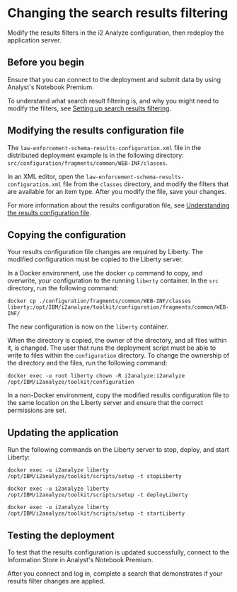 # Changing the search results filtering
Modify the results filters in the i2 Analyze configuration, then redeploy the application server.

## Before you begin
Ensure that you can connect to the deployment and submit data by using Analyst's Notebook Premium.

To understand what search result filtering is, and why you might need to modify the filters, see [Setting up search results filtering](https://www.ibm.com/support/knowledgecenter/SSXVXZ/com.ibm.i2.eia.go.live.doc/t_property_facets.html).

## Modifying the results configuration file
The `law-enforcement-schema-results-configuration.xml` file in the distributed deployment example is in the following directory: `src/configuration/fragments/common/WEB-INF/classes`.

In an XML editor, open the `law-enforcement-schema-results-configuration.xml` file from the `classes` directory, and modify the filters that are available for an item type. After you modify the file, save your changes.

For more information about the results configuration file, see [Understanding the results configuration file](https://www.ibm.com/support/knowledgecenter/SSXVXZ/com.ibm.i2.eia.go.live.doc/understanding_facets_file.html).

## Copying the configuration
Your results configuration file changes are required by Liberty. The modified configuration must be copied to the Liberty server.

In a Docker environment, use the docker `cp` command to copy, and overwrite, your configuration to the running `liberty` container. In the `src` directory, run the following command:
```
docker cp ./configuration/fragments/common/WEB-INF/classes liberty:/opt/IBM/i2analyze/toolkit/configuration/fragments/common/WEB-INF/
```
The new configuration is now on the `liberty` container.

When the directory is copied, the owner of the directory, and all files within it, is changed. The user that runs the deployment script must be able to write to files within the `configuration` directory. To change the ownership of the directory and the files, run the following command:
```
docker exec -u root liberty chown -R i2analyze:i2analyze /opt/IBM/i2analyze/toolkit/configuration
```

In a non-Docker environment, copy the modified results configuration file to the same location on the Liberty server and ensure that the correct permissions are set.

## Updating the application
Run the following commands on the Liberty server to stop, deploy, and start Liberty:
```
docker exec -u i2analyze liberty /opt/IBM/i2analyze/toolkit/scripts/setup -t stopLiberty
```
```
docker exec -u i2analyze liberty /opt/IBM/i2analyze/toolkit/scripts/setup -t deployLiberty
```
```
docker exec -u i2analyze liberty /opt/IBM/i2analyze/toolkit/scripts/setup -t startLiberty
```

## Testing the deployment
To test that the results configuration is updated successfully, connect to the Information Store in Analyst's Notebook Premium.

After you connect and log in, complete a search that demonstrates if your results filter changes are applied.
